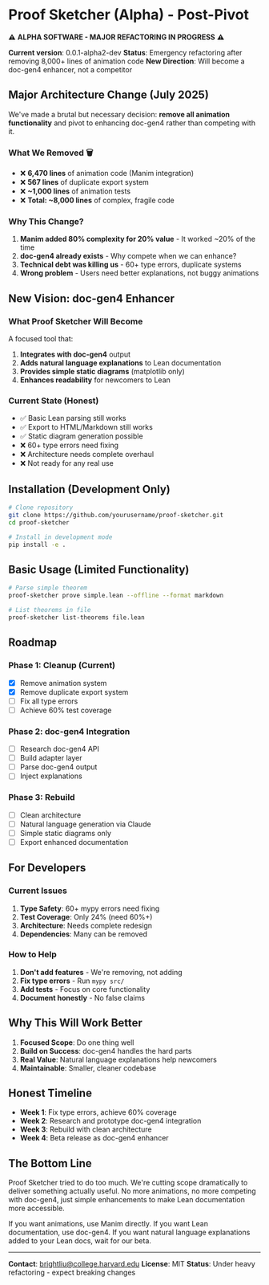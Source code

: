 # Proof Sketcher (Alpha) - Post-Pivot

⚠️ **ALPHA SOFTWARE - MAJOR REFACTORING IN PROGRESS** ⚠️

**Current version**: 0.0.1-alpha2-dev
**Status**: Emergency refactoring after removing 8,000+ lines of animation code
**New Direction**: Will become a doc-gen4 enhancer, not a competitor

## Major Architecture Change (July 2025)

We've made a brutal but necessary decision: **remove all animation functionality** and pivot to enhancing doc-gen4 rather than competing with it.

### What We Removed 🗑️

- ❌ **6,470 lines** of animation code (Manim integration)
- ❌ **567 lines** of duplicate export system
- ❌ **~1,000 lines** of animation tests
- ❌ **Total: ~8,000 lines** of complex, fragile code

### Why This Change?

1. **Manim added 80% complexity for 20% value** - It worked ~20% of the time
2. **doc-gen4 already exists** - Why compete when we can enhance?
3. **Technical debt was killing us** - 60+ type errors, duplicate systems
4. **Wrong problem** - Users need better explanations, not buggy animations

## New Vision: doc-gen4 Enhancer

### What Proof Sketcher Will Become

A focused tool that:

1. **Integrates with doc-gen4** output
2. **Adds natural language explanations** to Lean documentation
3. **Provides simple static diagrams** (matplotlib only)
4. **Enhances readability** for newcomers to Lean

### Current State (Honest)

- ✅ Basic Lean parsing still works
- ✅ Export to HTML/Markdown still works
- ✅ Static diagram generation possible
- ❌ 60+ type errors need fixing
- ❌ Architecture needs complete overhaul
- ❌ Not ready for any real use

## Installation (Development Only)

```bash
# Clone repository
git clone https://github.com/yourusername/proof-sketcher.git
cd proof-sketcher

# Install in development mode
pip install -e .
```

## Basic Usage (Limited Functionality)

```bash
# Parse simple theorem
proof-sketcher prove simple.lean --offline --format markdown

# List theorems in file
proof-sketcher list-theorems file.lean
```

## Roadmap

### Phase 1: Cleanup (Current)

- [x] Remove animation system
- [x] Remove duplicate export system
- [ ] Fix all type errors
- [ ] Achieve 60% test coverage

### Phase 2: doc-gen4 Integration

- [ ] Research doc-gen4 API
- [ ] Build adapter layer
- [ ] Parse doc-gen4 output
- [ ] Inject explanations

### Phase 3: Rebuild

- [ ] Clean architecture
- [ ] Natural language generation via Claude
- [ ] Simple static diagrams only
- [ ] Export enhanced documentation

## For Developers

### Current Issues

1. **Type Safety**: 60+ mypy errors need fixing
2. **Test Coverage**: Only 24% (need 60%+)
3. **Architecture**: Needs complete redesign
4. **Dependencies**: Many can be removed

### How to Help

1. **Don't add features** - We're removing, not adding
2. **Fix type errors** - Run `mypy src/`
3. **Add tests** - Focus on core functionality
4. **Document honestly** - No false claims

## Why This Will Work Better

1. **Focused Scope**: Do one thing well
2. **Build on Success**: doc-gen4 handles the hard parts
3. **Real Value**: Natural language explanations help newcomers
4. **Maintainable**: Smaller, cleaner codebase

## Honest Timeline

- **Week 1**: Fix type errors, achieve 60% coverage
- **Week 2**: Research and prototype doc-gen4 integration
- **Week 3**: Rebuild with clean architecture
- **Week 4**: Beta release as doc-gen4 enhancer

## The Bottom Line

Proof Sketcher tried to do too much. We're cutting scope dramatically to deliver something actually useful. No more animations, no more competing with doc-gen4, just simple enhancements to make Lean documentation more accessible.

If you want animations, use Manim directly. If you want Lean documentation, use doc-gen4. If you want natural language explanations added to your Lean docs, wait for our beta.

---

**Contact**: <brightliu@college.harvard.edu>
**License**: MIT
**Status**: Under heavy refactoring - expect breaking changes

